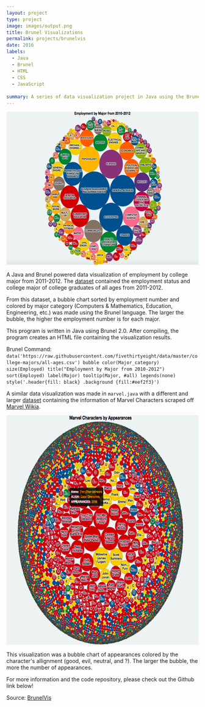 ```yaml
---
layout: project
type: project
image: images/output.png
title: Brunel Visualizations
permalink: projects/brunelvis
date: 2016
labels:
  - Java
  - Brunel
  - HTML
  - CSS
  - JavaScript

summary: A series of data visualization project in Java using the Brunel Visualization grammar made as a personal side-project.
---
```

<img src="/images/output.png" width="700" height="400">

A Java and Brunel powered data visualization of employment by college major from 2011-2012.
The [dataset](https://raw.githubusercontent.com/fivethirtyeight/data/master/college-majors/all-ages.csv) contained the employment status and college major of college graduates of all ages from 2011-2012. 

From this dataset, a bubble chart sorted by employment number and colored by major category (Computers & Mathematics, Education, Engineering, etc.) was made using the Brunel language. 
The larger the bubble, the higher the employment number is for each major.

This program is written in Java using Brunel 2.0. After compiling, the program creates an HTML file containing the visualization results. 

Brunel Command: ``data('https://raw.githubusercontent.com/fivethirtyeight/data/master/college-majors/all-ages.csv') bubble color(Major_category) size(Employed) title("Employment by Major from 2010-2012") sort(Employed) label(Major) tooltip(Major, #all) legends(none) style('.header{fill: black} .background {fill:#eef2f3}')
``

A similar data visualization was made in ``marvel.java`` with a different and larger [dataset](https://raw.githubusercontent.com/fivethirtyeight/data/master/comic-characters/marvel-wikia-data.csv) containing the information of Marvel Characters scraped off [Marvel Wikia](http://marvel.wikia.com/wiki/Marvel_Database). 

<img src="/images/large.png" width="800" height="600">


This visualization was a bubble chart of appearances colored by the character's allignment (good, evil, neutral, and ?). The larger the bubble, the more the number of appearances.

For more information and the code repository, please check out the Github link below! 

Source: <a href="https://github.com/chrisnguyenhi/brunelvis"><i class="large github icon"></i>BrunelVis</a>
